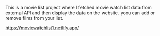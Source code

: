 This is a movie list project where I fetched movie watch list data from 
external API and then display the data on the website. yoou can add or remove films from your list.  

https://moviewatchlist1.netlify.app/
